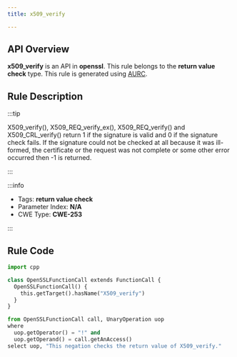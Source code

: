 ```yaml
---
title: x509_verify

---
```



## API Overview
**x509_verify** is an API in **openssl**. This rule belongs to the **return value check** type. This rule is generated using [AURC](../../tools/AURC).
## Rule Description

:::tip

X509_verify(), X509_REQ_verify_ex(), X509_REQ_verify() and X509_CRL_verify() return 1 if the signature is valid and 0 if the signature check fails. If the signature could not be checked at all because it was ill-formed, the certificate or the request was not complete or some other error occurred then -1 is returned.

:::

:::info

- Tags: **return value check**
- Parameter Index: **N/A**
- CWE Type: **CWE-253**

:::

## Rule Code
```python
import cpp

class OpenSSLFunctionCall extends FunctionCall {
  OpenSSLFunctionCall() {
    this.getTarget().hasName("X509_verify")
  }
}

from OpenSSLFunctionCall call, UnaryOperation uop
where
  uop.getOperator() = "!" and
  uop.getOperand() = call.getAnAccess()
select uop, "This negation checks the return value of X509_verify."
```